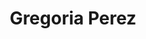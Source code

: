 ---
thumbnail: /images/architects-and-developers/portfolio/gregoria-perez/thumbnail.jpg
title: Gregoria Perez
credit: Diego Cherbenco
order: 5
slides:
  - image: /images/architects-and-developers/portfolio/gregoria-perez/slide-1.jpg
    proportion: vertical
  - image: /images/architects-and-developers/portfolio/gregoria-perez/slide-2.jpg
    proportion: video
---